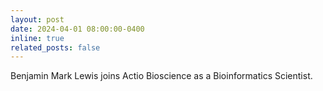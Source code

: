 ```yaml
---
layout: post
date: 2024-04-01 08:00:00-0400
inline: true
related_posts: false
---
```


Benjamin Mark Lewis joins Actio Bioscience as a Bioinformatics Scientist.
